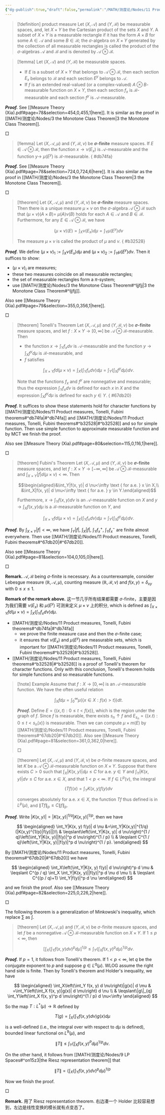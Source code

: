 ```yaml
---
{"dg-publish":true,"draft":false,"permalink":"/MATH/测度论/Nodes/11 Product measures, Tonelli, Fubini theorems/","dgPassFrontmatter":true}
---
```



> [!definition] product measure
> Let $(X, \mathcal{A})$ and $(Y, \mathcal{B})$ be measurable spaces, and, let $X \times Y$ be the Cartesian product of the sets $X$ and $Y$. A subset of $X \times Y$ is a measurable rectangle if it has the form $A \times B$ for some $A \in \mathcal{A}$ and some $B \in \mathcal{B}$; the $\sigma$-algebra on $X \times Y$ generated by the collection of all measurable rectangles is called the product of the $\sigma$-algebras $\mathcal{A}$ and $\mathcal{B}$ and is denoted by $\mathcal{A} \otimes \mathcal{B}$.

> [!lemma]
> Let $(X, \mathcal{A})$ and $(Y, \mathcal{B})$ be measurable spaces.
> - If $E$ is a subset of $X \times Y$ that belongs to $\mathcal{A} \otimes \mathcal{B}$, then each section $E_x$ belongs to $\mathcal{B}$ and each section $E^y$ belongs to $\mathcal{A}$.
> - If $f$ is an extended real-valued (or a complex-valued) $A \otimes B$-measurable function on $X \times Y$, then each section $f_x$ is $\mathcal{B}$-measurable and each section $f^y$ is $\mathcal{A}$-measurable.

**_Proof._**
See [[Measure  Theory    (Xia).pdf#page=78&selection=454,0,455,1|here]]. It is similar as the proof in [[MATH/测度论/Nodes/3 the Monotone Class Theorem\|3 the Monotone Class Theorem]].
<p align="left">□</p>


> [!lemma]
> Let $(X, \mathcal{A}, \mu)$ and $(Y, \mathcal{B}, \nu)$ be **$\sigma$-finite** measure spaces. If $E \in \mathcal{A} \otimes \mathcal{B}$, then the function $x \rightarrow \nu\left(E_x\right)$ is $\mathcal{A}$-measurable and the function $y \rightarrow$ $\mu\left(E^y\right)$ is $\mathcal{B}$-measurable.
{ #db74fa}


**_Proof._**
See [[Measure  Theory    (Xia).pdf#page=78&selection=724,0,724,6|here]]. It is also similar as the proof in [[MATH/测度论/Nodes/3 the Monotone Class Theorem\|3 the Monotone Class Theorem]].
<p align="left">□</p>


> [!theorem]
> Let $(X, \mathcal{A}, \mu)$ and $(Y, \mathcal{B}, \nu)$ be **$\sigma$-finite** measure spaces. Then there is a unique measure $\mu \times \nu$ on the $\sigma$-algebra $\mathcal{A} \otimes \mathcal{B}$ such that $(\mu \times \nu)(A \times B)=$ $\mu(A) \nu(B)$ holds for each $A \in \mathcal{A}$ and $B \in \mathcal{B}$. Furthermore, for any $E \in \mathcal{A} \otimes \mathcal{B}$, we have
> 
> $$
> (\mu \times \nu)(E)=\int_X \nu\left(E_x\right) d \mu=\int_Y \mu\left(E^y\right) d \nu
> $$
> 
> 
> The measure $\mu \times \nu$ is called the product of $\mu$ and $\nu$.
{ #b32528}


**_Proof._**
We define $(\mu\times\nu)_1:=\int_X\nu(E_x)d\mu$ and $(\mu\times\nu)_2:=\int_Y\mu(E^y)d\nu$. Then it suffices to show:
- $(\mu\times\nu)_i$ are measures;
- these two measures coincide on all measurable rectangles;
- the set of measurable rectangles form a $\pi$-system;
- use [[MATH/测度论/Nodes/3 the Monotone Class Theorem#^ljjfjj\|3 the Monotone Class Theorem#^ljjfjj]].

Also see [[Measure  Theory    (Xia).pdf#page=79&selection=355,0,356,1|here]]. 
<p align="left">□</p>


> [!theorem] Tonelli's Theorem
> Let $(X, \mathcal{A}, \mu)$ and $(Y, \mathcal{B}, \nu)$ be **$\sigma$-finite** measure spaces, and let $f: X \times Y \rightarrow[0, \infty]$ be $\mathcal{A} \otimes \mathcal{B}$-measurable. Then
> - the function $x \rightarrow \int_Y f_x d \nu$ is $\mathcal{A}$-measurable and the function $y \rightarrow \int_X f^y d \mu$ is $\mathcal{B}$-measurable, and
> - $f$ satisfies
> 
> $$\int_{X \times Y} f d(\mu \times \nu)=\int_X\left(\int_Y f_x d \nu\right) d \mu=\int_Y\left(\int_X f^y d \mu\right) d \nu .$$
> 
> 
> Note that the functions $f_x$ and $f^y$ are nonnegative and measurable; thus the expression $\int_Y f_x d \nu$ is defined for each $x$ in $X$ and the expression $\int_X f^y d \mu$ is defined for each $y \in Y$.
{ #67db20}


**_Proof._**
It suffices to show these statements hold for character functions by [[MATH/测度论/Nodes/11 Product measures, Tonelli, Fubini theorems#^db74fa\|#^db74fa]] and [[MATH/测度论/Nodes/11 Product measures, Tonelli, Fubini theorems#^b32528\|#^b32528]] and so for simple function. Then use simple function to approximate measurable function and by MCT we finish the proof. 

Also see [[Measure  Theory    (Xia).pdf#page=80&selection=115,0,116,1|here]]. 
<p align="left">□</p>


> [!theorem] Fubini's Theorem
> Let $(X, \mathcal{A}, \mu)$ and $(Y, \mathcal{B}, \nu)$ be **$\sigma$-finite** measure spaces, and let $f: X \times Y \rightarrow[-\infty, \infty]$ be $\mathcal{A} \otimes \mathcal{B}$-measurable and $\int_{X \times Y}|f| d(\mu \times \nu)<\infty$. Then
> 
> $$\begin{aligned}&\int_Y|f(x, y)| d \nu<\infty \text { for a.e. } x \in X,\\ &\int_X|f(x, y)| d \mu<\infty \text { for a.e. } y \in Y.\end{aligned}$$
> 
> Furthermore, $x \rightarrow \int_Y f(x, y) d \nu$ is an $\mathcal{A}$-measurable function on $X$ and $y \rightarrow \int_X f(x, y) d \mu$ is a $\mathcal{B}$-measurable function on $Y$, and
> 
> $$\int_{X \times Y} f d(\mu \times \nu)=\int_X\left(\int_Y f_x d \nu\right) d \mu=\int_Y\left(\int_X f^y d \mu\right) d \nu.$$

**_Proof._**
By $\int_{X\times Y}|f|<\infty$, we have $\int_Y|f|$, $\int_X|f|$, $\int_Y f_x^+$, $\int_Y f_x^-$ are finite almost everywhere. Then use [[MATH/测度论/Nodes/11 Product measures, Tonelli, Fubini theorems#^67db20\|#^67db20]]. 

Also see [[Measure  Theory    (Xia).pdf#page=81&selection=104,0,105,0|here]].
<p align="left">□</p>


**Remark.** $\mathcal{A},\mathcal{B}$ being $\sigma$-finite is necessary. As a counterexample, consider Lebesgue measure $(\mathbb{R},\mathcal{A},\mu)$, counting measure $(\mathbb{R},\mathcal{B},\nu)$ and $f(x,y)=\delta_{xy}$ with $0\leqslant x\leqslant 1$. 

**Remark of the remark above.** 这一节几乎所有结果都需要 $\sigma$-finite，主要是因为我们需要 $\nu(E_x)$ 和 $\mu(E^y)$ 可测来定义 $\mu\times \nu$ 上的积分, which is defined as $\int_{X \times Y} f d(\mu \times \nu)=\int_X\left(\int_Y f_x d \nu\right) d \mu$. 
- [[MATH/测度论/Nodes/11 Product measures, Tonelli, Fubini theorems#^db74fa\|#^db74fa]]
	- we prove the finite measure case and then the $\sigma$-finite case;
	- it ensures that $\nu(E_x)$ and $\mu(E^y)$ are measurable sets, which is important for [[MATH/测度论/Nodes/11 Product measures, Tonelli, Fubini theorems#^b32528\|#^b32528]].
- [[MATH/测度论/Nodes/11 Product measures, Tonelli, Fubini theorems#^b32528\|#^b32528]] is a proof of Tonelli's theorem for character functions. Only with this conclusion, Tonelli's theorem holds for simple functions and so measurable functions.


> [!note] Example
> Assume that $f:X\to [0,\infty]$ is an $\mathcal{A}$-measurable function. We have the often useful relation 
> 
> $$\int_X f d \mu=\int_0^{\infty} \mu(\{x \in X: f(x)>t\}) d t .$$
> 
> **_Proof._**
> Define $E=\{(x,t):0\leqslant t<f(x)\}$, which is the region under the graph of $f$. Since $f$ is measurable, there exists $s_n\uparrow f$ and $E_{s_n}=\{(x.t):0\leqslant t<s_n(x)\}$ is measurable. Then we can compute $\mu\times m(E)$ by [[MATH/测度论/Nodes/11 Product measures, Tonelli, Fubini theorems#^67db20\|#^67db20]]. Also see [[Measure  Theory    (Xia).pdf#page=81&selection=361,0,362,0|here]].
> <p align="left">□</p>

> [!theorem]
> Let $(X, \mathcal{A}, \mu)$ and $(Y, \mathcal{B}, \nu)$ be $\sigma$-finite measure spaces, and let $K$ be a $\mathcal{A} \otimes \mathcal{B}$-measurable function on $X \times Y$. Suppose that there exists $C>0$ such that $\int_X|K(x, y)| d \mu \leqslant C$ for a.e. $y \in Y$ and $\int_Y|K(x, y)| d \nu \leqslant C$ for a.e. $x \in X$, and that $1<p<\infty$. If $f \in L^p(\nu)$, the integral
>
>$$(T f)(x)=\int_Y K(x, y) f(y) d \nu$$
>
> converges absolutely for a.e. $x \in X$, the function $T f$ thus defined is in $L^p(\mu)$, and $\|T f\|_p \leqslant C\|f\|_p$.

**_Proof._**
Write $|K(x,y)|=|K(x,y)|^{1/q}|K(x,y)|^{1/p}$, then we have

$$
\begin{aligned}
\int_Y|K(x, y) f(y)| d \nu &=\int_Y|K(x,y)|^{1/q}(|K(x,y)^{1/p}|f(y)||)\\
& \leqslant\left(\int_Y|K(x, y)| d \nu\right)^{1 / q}\left(\int_Y|K(x, y)||f(y)|^p d \nu\right)^{1 / p} \\
& \leqslant C^{1 / q}\left(\int_Y|K(x, y)||f(y)|^p d \nu\right)^{1 / p}.
\end{aligned}
$$

By [[MATH/测度论/Nodes/11 Product measures, Tonelli, Fubini theorems#^67db20\|#^67db20]] we have

$$
\begin{aligned}
\int_X\left(\int_Y|K(x, y) f(y)| d \nu\right)^p d \mu & \leqslant C^{p / q} \int_X \int_Y|K(x, y)||f(y)|^p d \nu d \mu \\
& \leqslant C^{(p / q)+1} \int_Y|f(y)|^p d \nu
\end{aligned}
$$

and we finish the proof. Also see [[Measure  Theory    (Xia).pdf#page=82&selection=225,0,226,2|here]].
<p align="left">□</p>


The following theorem is a generalization of Minkowski's inequality, which replace $\sum$ as $\int$. 

> [!theorem]
> Let $(X, \mathcal{A}, \mu)$ and $(Y, \mathcal{B}, \nu)$ be $\sigma$-finite measure spaces, and let $f$ be a nonnegative $\mathcal{A} \otimes \mathcal{B}$-measurable function on $X \times Y$. If $1 \leq p<\infty$, then
> 
> $$\left[\int_X\left(\int_Y f(x, y) d \nu\right)^p d \mu\right]^{1 / p} \leq \int_Y\left(\int_X f(x, y)^p d \mu\right)^{1 / p} d \nu .$$

**_Proof._**
If $p=1$, it follows from Tonelli's theorem. If $1<p<\infty$, let $q$ be the conjugate exponent to $p$ and suppose $g \in L^q(\mu)$. WLOG assume the right hand side is finite. Then by Tonelli's theorem and Holder's inequality, we have

$$
\begin{aligned}
\int_X\left(\int_Y f(x, y) d \nu\right)|g(x)| d \mu & =\int_Y\left(\int_X f(x, y)|g(x)| d \mu\right) d \nu \\
& \leqslant\|g\|_{q} \int_Y\left(\int_X f(x, y)^p d \mu\right)^{1 / p} d \nu<\infty
\end{aligned}
$$

So the map $T: L^*(\mu) \rightarrow \mathbb{R}$ defined by

$$T(g)=\int_X\left(\int_Y f(x, y) d \nu\right) g(x) d \mu$$

is a well-defined (i.e., the integral over with respect to $d \mu$ is defined), bounded linear functional on $L^9(\mu)$, and

$$\|T\| \leqslant \int_Y\left(\int_X f(x, y)^P d \mu\right)^{1 / p} d \nu .$$

On the other hand, it follows from [[MATH/测度论/Nodes/9 LP Spaces#^on15z3\|the Riesz representation theorem]] that

$$\|T\|=\left(\int_X\left(\int_Y f(x, y) d \nu\right)^p d \mu\right)^{1 / p}$$

Now we finish the proof.
<p align="left">□</p>

**Remark.** 用了 Riesz representation theorem. 右边凑一个 Holder 比较容易想到，左边是线性变换的模长就有点变态了。

